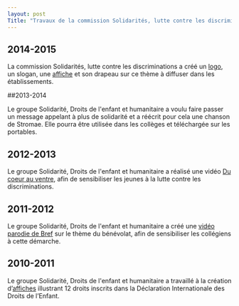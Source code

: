 ```yaml
---
layout: post
Title: "Travaux de la commission Solidarités, lutte contre les discriminations"
---
```


## 2014-2015

La commission Solidarités, lutte contre les discriminations a créé un [logo](http://www.gironde.fr/jcms/cgw_81163/cdj-2015-logo-commission-solidarite), un slogan, une [affiche](http://www.gironde.fr/jcms/cgw_81141/cdj-2015-affiche-commission-solidarite) et son drapeau sur ce thème à diffuser dans les établissements.

##2013-2014

Le groupe Solidarité, Droits de l'enfant et humanitaire a voulu faire passer un message appelant à plus de solidarité et a réécrit pour cela une chanson de Stromae. Elle pourra être utilisée dans les collèges et téléchargée sur les portables.

## 2012-2013

Le groupe Solidarité, Droits de l'enfant et humanitaire a réalisé une vidéo [Du coeur au ventre](https://www.youtube.com/watch?v=05r8EHYJVdI), afin de sensibiliser les jeunes à la lutte contre les discriminations.

## 2011-2012

Le groupe Solidarité, Droits de l'enfant et humanitaire a créé une [vidéo parodie de Bref](https://www.youtube.com/watch?v=L-5YaGO1NQ0&index=7) sur le thème du bénévolat, afin de sensibiliser les collégiens à cette démarche.

## 2010-2011

Le groupe Solidarité, Droits de l'enfant et humanitaire a travaillé à la création d’[affiches](http://www.gironde.fr/jcms/c_7019/12-affiches-droits-de-l-enfant) illustrant 12 droits inscrits dans la Déclaration Internationale des Droits de l’Enfant.
